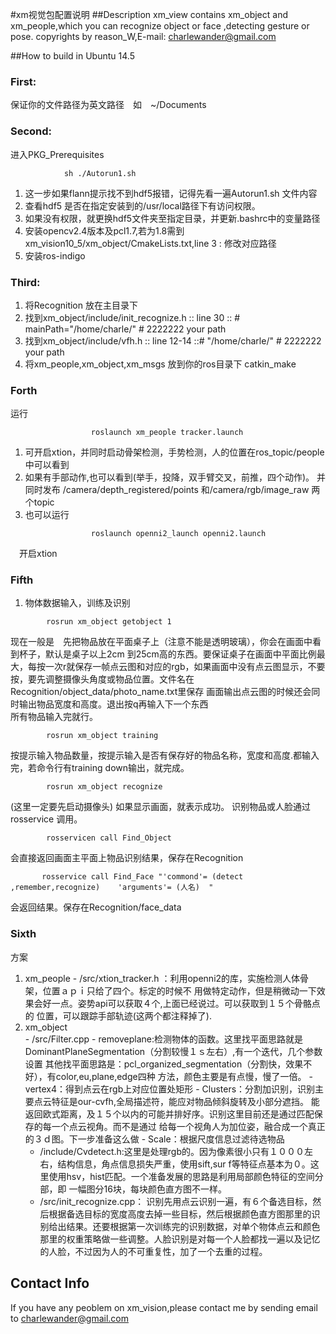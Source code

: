 #xm视觉包配置说明
##Description
xm_view contains xm_object and xm_people,which you can recognize object or face ,detecting gesture or pose.
copyrights by reason_W,E-mail:
charlewander@gmail.com

##How to build in Ubuntu 14.5
###	First:
 保证你的文件路径为英文路径　如　~/Documents		
###	Second:
进入PKG_Prerequisites
```
			sh ./Autorun1.sh
```

1. 这一步如果flann提示找不到hdf5报错，记得先看一遍Autorun1.sh 文件内容
2.  查看hdf5 是否在指定安装到的/usr/local路径下有访问权限。
3.  如果没有权限，就更换hdf5文件夹至指定目录，并更新.bashrc中的变量路径
4.  安装opencv2.4版本及pcl1.7,若为1.8需到xm_vision10_5/xm_object/CmakeLists.txt,line 3 : 修改对应路径
5.  安装ros-indigo

###	Third:
1. 将Recognition 放在主目录下
2. 找到xm_object/include/init_recognize.h :: line 30 :: # mainPath="/home/charle/" # 2222222 your path
3.  找到xm_object/include/vfh.h :: line 12-14 ::# "/home/charle/" # 2222222 your path
4.  将xm_people,xm_object,xm_msgs 放到你的ros目录下  catkin_make
###        Forth
 运行
```
                  roslaunch xm_people tracker.launch 
```
1. 可开启xtion，并同时启动骨架检测，手势检测，人的位置在ros_topic/people中可以看到
2. 如果有手部动作,也可以看到(举手，投降，双手臂交叉，前推，四个动作)。 并同时发布  /camera/depth_registered/points 和/camera/rgb/image_raw 两个topic
3.   也可以运行
```
                  roslaunch openni2_launch openni2.launch 
```
 　开启xtion
###      Fifth
1. 物体数据输入，训练及识别
```
        rosrun xm_object getobject 1
```
 现在一般是　先把物品放在平面桌子上（注意不能是透明玻璃），你会在画面中看到杯子，默认是桌子以上2cm 到25cm高的东西。要保证桌子在画面中平面比例最大，每按一次r就保存一帧点云图和对应的rgb，如果画面中没有点云图显示，不要按，要先调整摄像头角度或物品位置。文件名在Recognition/object_data/photo_name.txt里保存        画面输出点云图的时候还会同时输出物品宽度和高度。退出按q再输入下一个东西                          
所有物品输入完就行。
```
        rosrun xm_object training
```
 按提示输入物品数量，按提示输入是否有保存好的物品名称，宽度和高度.都输入完，若命令行有training down输出，就完成。
```
        rosrun xm_object recognize
```
 (这里一定要先启动摄像头)
如果显示画面，就表示成功。
识别物品或人脸通过rosservice 调用。
```
        rosservicen call Find_Object
```
 会直接返回画面主平面上物品识别结果，保存在Recognition
```
       rosservice call Find_Face "'commond'= (detect ,remember,recognize)    'arguments'= (人名)  " 
```
 会返回结果。保存在Recognition/face_data
###   Sixth
方案

1. xm_people
       - /src/xtion_tracker.h ：利用openni2的库，实施检测人体骨架，位置ａｐｉ只给了四个。标定的时候不
        用做特定动作，但是稍微动一下效果会好一点。姿势api可以获取４个,上面已经说过。可以获取到１５个骨骼点的
        位置，可以跟踪手部轨迹(这两个都注释掉了).
2. xm_object       
       - /src/Filter.cpp
        - removeplane:检测物体的函数。这里找平面思路就是DominantPlaneSegmentation（分割较慢１ｓ左右）,有一个迭代，几个参数设置
        其他找平面思路是：pcl_organized_segmentation（分割快，效果不好），有color,eu,plane,edge四种 方法，颜色主要是有点慢，慢了一倍。
        - vertex4：得到点云在rgb上对应位置处矩形
        - Clusters：分割加识别，识别主要点云特征是our-cvfh,全局描述符，能应对物品倾斜旋转及小部分遮挡。       能返回欧式距离，及１５个以内的可能并排好序。识别这里目前还是通过匹配保存的每一个点云视角。而不是通过     给每一个视角人为加位姿，融合成一个真正的３ｄ图。下一步准备这么做
        - Scale：根据尺度信息过滤待选物品
     - /include/Cvdetect.h:这里是处理rgb的。因为像素很小只有１０００左右，结构信息，角点信息损失严重，使用sift,sur
      f等特征点基本为０。这里使用hsv，hist匹配。一个准备发展的思路是利用局部颜色特征的空间分部，即
       一幅图分16块，每块颜色直方图不一样。　　　　　
      - /src/init_recognize.cpp：
       识别先用点云识别一遍，有６个备选目标，然后根据备选目标的宽度高度去掉一些目标，然后根据颜色直方图那里的识别给出结果。还要根据第一次训练完的识别数据，对单个物体点云和颜色那里的权重策略做一些调整。人脸识别是对每一个人脸都找一遍以及记忆的人脸，不过因为人的不可重复性，加了一个去重的过程。
## Contact Info
If you have any peoblem on xm_vision,please contact me by sending email to
charlewander@gmail.com
